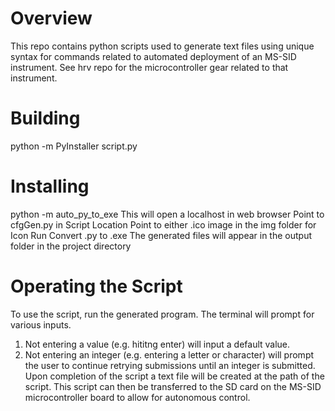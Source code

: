 # Overview
This repo contains python scripts used to generate text files using unique syntax for commands related to automated deployment of an MS-SID instrument. See hrv repo for the microcontroller gear related to that instrument.
# Building
python -m PyInstaller script.py
# Installing
python -m auto_py_to_exe
This will open a localhost in web browser
Point to cfgGen.py in Script Location
Point to either .ico image in the img folder for Icon
Run Convert .py to .exe
The generated files will appear in the output folder in the project directory
# Operating the Script
To use the script, run the generated program. 
The terminal will prompt for various inputs.
1. Not entering a value (e.g. hititng enter) will input a default value.
2. Not entering an integer (e.g. entering a letter or character) will prompt the user to continue retrying submissions until an integer is submitted.
Upon completion of the script a text file will be created at the path of the script.
This script can then be transferred to the SD card on the MS-SID microcontroller board to allow for autonomous control.
